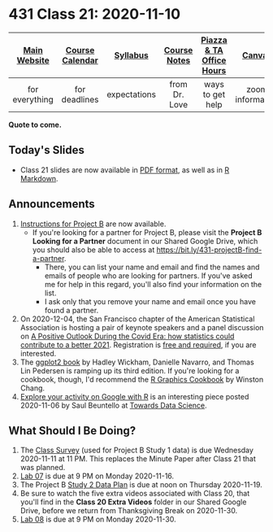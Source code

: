 # 431 Class 21: 2020-11-10

[Main Website](https://thomaselove.github.io/431/) | [Course Calendar](https://thomaselove.github.io/431/calendar.html) | [Syllabus](https://thomaselove.github.io/431-2020-syllabus/) | [Course Notes](https://thomaselove.github.io/431-notes/) | [Piazza & TA Office Hours](https://thomaselove.github.io/431/contact.html) | [Canvas](https://canvas.case.edu) | [Data and Code](https://thomaselove.github.io/431/data_index.html)
:-----------: | :--------------: | :----------: | :---------: | :-------------: | :-----------: | :------------:
for everything | for deadlines | expectations | from Dr. Love | ways to get help | zoom information | for downloads

**Quote to come.**

## Today's Slides

- Class 21 slides are now available in [PDF format](https://github.com/THOMASELOVE/431-2020/blob/master/classes/class21/431_class-21-slides_2020.pdf), as well as in [R Markdown](https://github.com/THOMASELOVE/431-2020/blob/master/classes/class21/431_class-21-slides_2020.Rmd).

## Announcements

1. [Instructions for Project B](https://thomaselove.github.io/431-2020-projectB/) are now available.
    - If you're looking for a partner for Project B, please visit the **Project B Looking for a Partner** document in our Shared Google Drive, which you should also be able to access at https://bit.ly/431-projectB-find-a-partner. 
        - There, you can list your name and email and find the names and emails of people who are looking for partners. If you've asked me for help in this regard, you'll also find your information on the list.
        - I ask only that you remove your name and email once you have found a partner. 
2. On 2020-12-04, the San Francisco chapter of the American Statistical Association is hosting a pair of keynote speakers and a panel discussion on [A Positive Outlook During the Covid Era: how statistics could contribute to a better 2021](http://www.sfasa.org/Dec42020mtg.html). Registration is [free and required](https://www.eventbrite.com/e/2020-sfasa-holiday-celebration-tickets-127577564931), if you are interested.
3. The [ggplot2 book](https://ggplot2-book.org/) by Hadley Wickham, Danielle Navarro, and Thomas Lin Pedersen is ramping up its third edition. If you're looking for a cookbook, though, I'd recommend the [R Graphics Cookbook](https://r-graphics.org/) by Winston Chang.
4. [Explore your activity on Google with R](https://towardsdatascience.com/explore-your-activity-on-google-with-r-how-to-analyze-and-visualize-your-search-history-1fb74e5fb2b6) is an interesting piece posted 2020-11-06 by Saul Beuntello at [Towards Data Science](https://towardsdatascience.com/). 

## What Should I Be Doing?

1. The [Class Survey](https://thomaselove.github.io/431-2020-projectB/survey1.html) (used for Project B Study 1 data) is due Wednesday 2020-11-11 at 11 PM. This replaces the Minute Paper after Class 21 that was planned.
2. [Lab 07](https://github.com/THOMASELOVE/431-2020/blob/master/labs/README.md) is due at 9 PM on Monday 2020-11-16.
3. The Project B [Study 2 Data Plan](https://thomaselove.github.io/431-2020-projectB/your5.html) is due at noon on Thursday 2020-11-19.
4. Be sure to watch the five extra videos associated with Class 20, that you'll find in the **Class 20 Extra Videos** folder in our Shared Google Drive, before we return from Thanksgiving Break on 2020-11-30.
5. [Lab 08](https://github.com/THOMASELOVE/431-2020/blob/master/labs/README.md) is due at 9 PM on Monday 2020-11-30.
